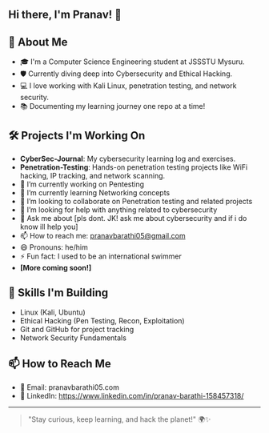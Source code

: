 ## Hi there, I'm Pranav! 👋

## 🚀 About Me
- 🎓 I'm a Computer Science Engineering student at JSSSTU Mysuru.
- 🛡️ Currently diving deep into Cybersecurity and Ethical Hacking.
- 💻 I love working with Kali Linux, penetration testing, and network security.
- 📚 Documenting my learning journey one repo at a time!

## 🛠️ Projects I'm Working On
- **CyberSec-Journal**: My cybersecurity learning log and exercises.
- **Penetration-Testing**: Hands-on penetration testing projects like WiFi hacking, IP tracking, and network scanning.
- 🔭 I’m currently working on Pentesting
- 🌱 I’m currently learning Networking concepts
- 👯 I’m looking to collaborate on Penetration testing and related projects
- 🤔 I’m looking for help with anything related to cybersecurity
- 💬 Ask me about [pls dont. JK! ask me about cybersecurity and if i do know ill help you]
- 📫 How to reach me: pranavbarathi05@gmail.com
- 😄 Pronouns: he/him
- ⚡ Fun fact: I used to be an international swimmer
- **[More coming soon!]**

## 🧠 Skills I'm Building
- Linux (Kali, Ubuntu)
- Ethical Hacking (Pen Testing, Recon, Exploitation)
- Git and GitHub for project tracking
- Network Security Fundamentals

## 📫 How to Reach Me
- 📧 Email: pranavbarathi05.com
- 💬 LinkedIn: https://www.linkedin.com/in/pranav-barathi-158457318/

---

> "Stay curious, keep learning, and hack the planet!" 🌍✨
